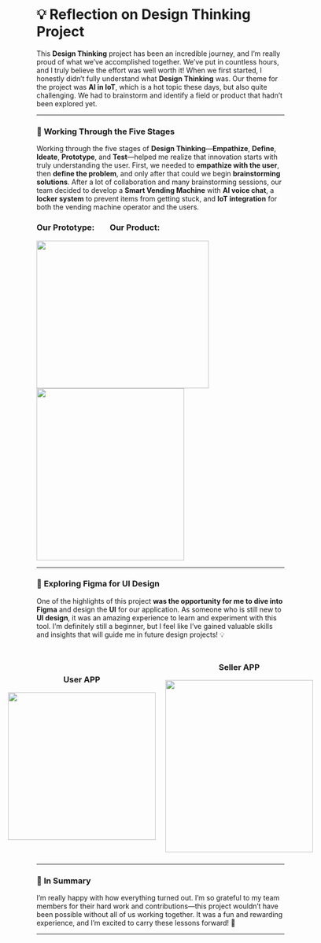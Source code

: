 # 💡 Reflection on Design Thinking Project

This **Design Thinking** project has been an incredible journey, and I’m really proud of what we’ve accomplished together. We’ve put in countless hours, and I truly believe the effort was well worth it! When we first started, I honestly didn’t fully understand what **Design Thinking** was. Our theme for the project was **AI in IoT**, which is a hot topic these days, but also quite challenging. We had to brainstorm and identify a field or product that hadn’t been explored yet.

---

### 🚀 **Working Through the Five Stages**
Working through the five stages of **Design Thinking**—**Empathize**, **Define**, **Ideate**, **Prototype**, and **Test**—helped me realize that innovation starts with truly understanding the user. First, we needed to **empathize with the user**, then **define the problem**, and only after that could we begin **brainstorming solutions**. After a lot of collaboration and many brainstorming sessions, our team decided to develop a **Smart Vending Machine** with **AI voice chat**, a **locker system** to prevent items from getting stuck, and **IoT integration** for both the vending machine operator and the users.

<h3><strong>Our Prototype:</strong>&nbsp;&nbsp;&nbsp;&nbsp;&nbsp;&nbsp;&nbsp;&nbsp;<strong>Our Product:</strong></h3>    

<img src="https://github.com/user-attachments/assets/953c3654-3676-4849-8135-7175c6dc9d0d" width="350" height="300"/>

<img src="https://github.com/user-attachments/assets/6d320658-6b7e-4077-90e3-646730eaa887" width="300" height="350"/>

---

### 🎨 **Exploring Figma for UI Design** 

One of the highlights of this project **was the opportunity for me to dive into Figma** and design the **UI** for our application. As someone who is still new to **UI design**, it was an amazing experience to learn and experiment with this tool. I’m definitely still a beginner, but I feel like I’ve gained valuable skills and insights that will guide me in future design projects! 💡

<div style="display: flex; justify-content: center; align-items: center;">
    <div style="text-align: center; margin: 10px;">
        <h3>User APP</h3>
        <img src="https://github.com/user-attachments/assets/eed22967-4a70-410d-bb1a-020c304000b7" width="300" height="300"/>
    </div>
    <div style="text-align: center; margin: 10px;">
        <h3>Seller APP</h3>
        <img src="https://github.com/user-attachments/assets/2475737e-1c5f-4f90-9f3d-21856dedc9b3" width="300" height="350"/>
    </div>
</div>


---

### 🎉 **In Summary**  
I’m really happy with how everything turned out. I’m so grateful to my team members for their hard work and contributions—this project wouldn’t have been possible without all of us working together. It was a fun and rewarding experience, and I’m excited to carry these lessons forward! 🌟

---

